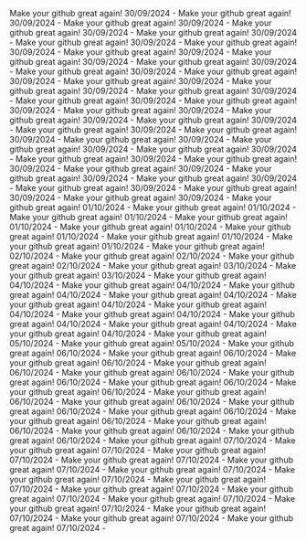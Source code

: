 Make your github great again! 30/09/2024 - 
Make your github great again! 30/09/2024 - 
Make your github great again! 30/09/2024 - 
Make your github great again! 30/09/2024 - 
Make your github great again! 30/09/2024 - 
Make your github great again! 30/09/2024 - 
Make your github great again! 30/09/2024 - 
Make your github great again! 30/09/2024 - 
Make your github great again! 30/09/2024 - 
Make your github great again! 30/09/2024 - 
Make your github great again! 30/09/2024 - 
Make your github great again! 30/09/2024 - 
Make your github great again! 30/09/2024 - 
Make your github great again! 30/09/2024 - 
Make your github great again! 30/09/2024 - 
Make your github great again! 30/09/2024 - 
Make your github great again! 30/09/2024 - 
Make your github great again! 30/09/2024 - 
Make your github great again! 30/09/2024 - 
Make your github great again! 30/09/2024 - 
Make your github great again! 30/09/2024 - 
Make your github great again! 30/09/2024 - 
Make your github great again! 30/09/2024 - 
Make your github great again! 30/09/2024 - 
Make your github great again! 30/09/2024 - 
Make your github great again! 30/09/2024 - 
Make your github great again! 30/09/2024 - 
Make your github great again! 30/09/2024 - 
Make your github great again! 30/09/2024 - 
Make your github great again! 30/09/2024 - 
Make your github great again! 30/09/2024 - 
Make your github great again! 30/09/2024 - 
Make your github great again! 30/09/2024 - 
Make your github great again! 01/10/2024 - 
Make your github great again! 01/10/2024 - 
Make your github great again! 01/10/2024 - 
Make your github great again! 01/10/2024 - 
Make your github great again! 01/10/2024 - 
Make your github great again! 01/10/2024 - 
Make your github great again! 01/10/2024 - 
Make your github great again! 01/10/2024 - 
Make your github great again! 02/10/2024 - 
Make your github great again! 02/10/2024 - 
Make your github great again! 02/10/2024 - 
Make your github great again! 03/10/2024 - 
Make your github great again! 03/10/2024 - 
Make your github great again! 04/10/2024 - 
Make your github great again! 04/10/2024 - 
Make your github great again! 04/10/2024 - 
Make your github great again! 04/10/2024 - 
Make your github great again! 04/10/2024 - 
Make your github great again! 04/10/2024 - 
Make your github great again! 04/10/2024 - 
Make your github great again! 04/10/2024 - 
Make your github great again! 04/10/2024 - 
Make your github great again! 04/10/2024 - 
Make your github great again! 05/10/2024 - 
Make your github great again! 05/10/2024 - 
Make your github great again! 06/10/2024 - 
Make your github great again! 06/10/2024 - 
Make your github great again! 06/10/2024 - 
Make your github great again! 06/10/2024 - 
Make your github great again! 06/10/2024 - 
Make your github great again! 06/10/2024 - 
Make your github great again! 06/10/2024 - 
Make your github great again! 06/10/2024 - 
Make your github great again! 06/10/2024 - 
Make your github great again! 06/10/2024 - 
Make your github great again! 06/10/2024 - 
Make your github great again! 06/10/2024 - 
Make your github great again! 06/10/2024 - 
Make your github great again! 06/10/2024 - 
Make your github great again! 06/10/2024 - 
Make your github great again! 06/10/2024 - 
Make your github great again! 07/10/2024 - 
Make your github great again! 07/10/2024 - 
Make your github great again! 07/10/2024 - 
Make your github great again! 07/10/2024 - 
Make your github great again! 07/10/2024 - 
Make your github great again! 07/10/2024 - 
Make your github great again! 07/10/2024 - 
Make your github great again! 07/10/2024 - 
Make your github great again! 07/10/2024 - 
Make your github great again! 07/10/2024 - 
Make your github great again! 07/10/2024 - 
Make your github great again! 07/10/2024 - 
Make your github great again! 07/10/2024 - 
Make your github great again! 07/10/2024 - 
Make your github great again! 07/10/2024 - 
